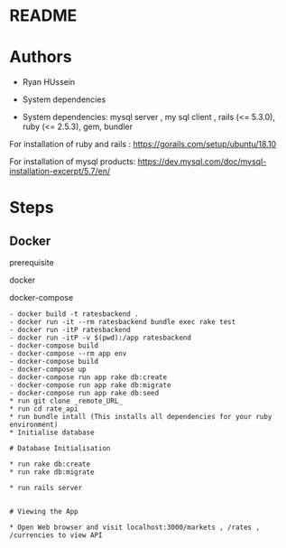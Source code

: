 # README

# Authors 
* Ryan HUssein




* System dependencies

* System dependencies: mysql server , my sql client , rails (<= 5.3.0), ruby (<= 2.5.3), gem, bundler 

For installation of ruby and rails : https://gorails.com/setup/ubuntu/18.10

For installation of mysql products: https://dev.mysql.com/doc/mysql-installation-excerpt/5.7/en/


# Steps

## Docker 

prerequisite 

docker 

docker-compose


```
- docker build -t ratesbackend .
- docker run -it --rm ratesbackend bundle exec rake test
- docker run -itP ratesbackend
- docker run -itP -v $(pwd):/app ratesbackend
- docker-compose build 
- docker-compose --rm app env
- docker-compose build
- docker-compose up
- docker-compose run app rake db:create
- docker-compose run app rake db:migrate
- docker-compose run app rake db:seed
* run git clone _remote_URL_
* run cd rate_api
* run bundle intall (This installs all dependencies for your ruby environment)
* Initialise database

# Database Initialisation

* run rake db:create 
* run rake db:migrate
 
* run rails server 

 
# Viewing the App
 
* Open Web browser and visit localhost:3000/markets , /rates , /currencies to view API
